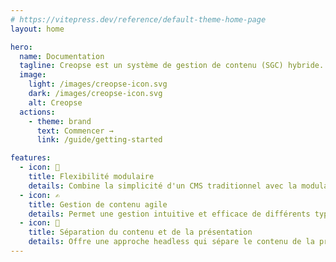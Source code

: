 ```yaml
---
# https://vitepress.dev/reference/default-theme-home-page
layout: home

hero:
  name: Documentation
  tagline: Creopse est un système de gestion de contenu (SGC) hybride.
  image:
    light: /images/creopse-icon.svg
    dark: /images/creopse-icon.svg
    alt: Creopse
  actions:
    - theme: brand
      text: Commencer →
      link: /guide/getting-started

features:
  - icon: 🧩
    title: Flexibilité modulaire
    details: Combine la simplicité d'un CMS traditionnel avec la modularité d'un CMS headless, offrant une flexibilité pour personnaliser et étendre les fonctionnalités selon les besoins spécifiques du projet.
  - icon: ✍️
    title: Gestion de contenu agile
    details: Permet une gestion intuitive et efficace de différents types de contenu, de la rédaction à la publication, avec des outils de création et d'édition conviviaux.
  - icon: 🧠
    title: Séparation du contenu et de la présentation
    details: Offre une approche headless qui sépare le contenu de la présentation, permettant une personnalisation flexible de l'interface utilisateur sans compromettre la gestion du contenu.
---
```

